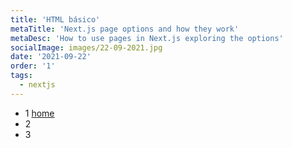 ```yaml
---
title: 'HTML básico'
metaTitle: 'Next.js page options and how they work'
metaDesc: 'How to use pages in Next.js exploring the options'
socialImage: images/22-09-2021.jpg
date: '2021-09-22'
order: '1'
tags:
  - nextjs
---
```

- 1 [home](/html-basico/aula-1)
- 2
- 3